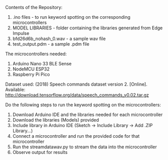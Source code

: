 Contents of the Repository:
1. .ino files - to run keyword spotting on the corresponding microcontrollers
2. MODEL LIBRARIES - folder containing the libraries generated from Edge Impulse 
3. bfd26d6b_nohash_0.wav - a sample wav file
4. test_output.pdm - a sample .pdm file

The microcontrollers needed:
1.  Arduino Nano 33 BLE Sense
2.  NodeMCU ESP32
3.  Raspberry Pi Pico

Dataset used:
(2018) Speech commands dataset version 2. [Online]. Available:
http://download.tensorflow.org/data/speech_commands_v0.02.tar.gz

Do the following steps to run the keyword spotting on the microcontrollers:
1.  Download Arduino IDE and the libraries needed for each microcontroller
2.  Download the libraries (Models) provided
3.  Include library in Arduino IDE (Sketch -> Include Library -> Add .ZIP Library...)
4.  Connect a microcontroller and run the provided code for that microcontroller
5.  Run the streamdatawav.py to stream the data into the microcontroller
6.  Observe output for results
